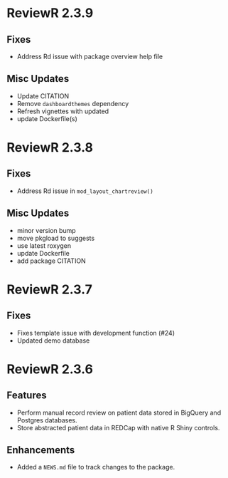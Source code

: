 # ReviewR 2.3.9

## Fixes
* Address Rd issue with package overview help file

## Misc Updates
* Update CITATION
* Remove `dashboardthemes` dependency
* Refresh vignettes with updated 
* update Dockerfile(s)

# ReviewR 2.3.8

## Fixes
* Address Rd issue in `mod_layout_chartreview()`

## Misc Updates

* minor version bump
* move pkgload to suggests
* use latest roxygen
* update Dockerfile
* add package CITATION

# ReviewR 2.3.7

## Fixes
* Fixes template issue with development function (#24)
* Updated demo database

# ReviewR 2.3.6

## Features

* Perform manual record review on patient data stored in BigQuery and Postgres databases.
* Store abstracted patient data in REDCap with native R Shiny controls.

## Enhancements

* Added a `NEWS.md` file to track changes to the package.
